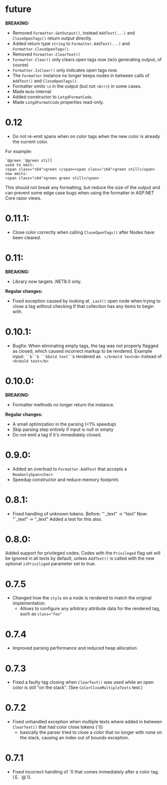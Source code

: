 # future

**BREAKING:**
- Removed `Formatter.GetOutput()`, instead `AddText(...)` and `CloseOpenTags()` return output directly.
- Added return type `string` to `Formatter.AddText(...)` and `Formatter.CloseOpenTags()`.
- Removed `Formatter.ClearText()`
- `Formatter.Clear()`  only clears open tags now (w/o generating output, of course)
- `Formatter.IsClear()`  only indicates open tags now.
- The `Formatter` instance no longer keeps nodes in between calls of `AddText()` and `CloseOpenTags()`.
- Formatter omits `\n` in the output (but not `<br/>`) in some cases.
- Made `Node`  internal
- Added constructor to `LotgdFormatCode`.
- Made `LotgdFormatCode` properties read-only.


# 0.12
- Do not re-emit spans when on color tags when the new color is already the current color.

For example:
```
`@green `@green still
used to emit:
<span class="c64">green </span><span class="c64">green still</span>
now emits:
<span class="c64">green green still</span>
```

This should not break any formatting, but reduce the size of the output and can prevent some edge case bugs when using
the formatter in ASP.NET Core razor views.

# 0.11.1:
- Close color correctly when calling `CloseOpenTags()` after Nodes have been cleared.

# 0.11:

**BREAKING:**
- Library now targets .NET8.0 only.

**Regular changes:**
- Fixed exception caused by looking at `.Last()` open node when trying to close a tag without checking if that collection has
  any items to begin with.


# 0.10.1:
- Bugfix: When eliminating empty tags, the tag was not properly flagged as closed, which caused incorrect markup to be
	rendered. Example input: ` ``b``b ``bbold text``b ` rendered as ` </b>bold text<b>` instead of ` <b>bold text</b>`

# 0.10.0:

**BREAKING:**
- Formatter methods no longer return the instance.

**Regular changes:**
- A small optimization in the parsing (<1% speedup)
- Skip parsing step entirely if input is null or empty
- Do not emit a tag if it's immediately closed.

# 0.9.0:
- Added an overload to `Formatter.AddText` that accepts a `ReadonlySpan<char>`
- Speedup constructor and reduce memory footprint.

# 0.8.1:
- Fixed handling of unknown tokens.
	Before: "\`_text" -> "text"
	Now: "\`_text" -> "_text"
	Added a test for this also.

# 0.8.0:

Added support for privileged codes. Codes with the `Privileged` flag set will be ignored in all texts by default, unless `AddText()` is called with the new optional `isPriviliged` parameter set to true.


# 0.7.5

- Changed how the `style` on a node is rendered to match the original implementation.
	- Allows to configure any arbitrary attribute data for the rendered tag, such as `class="foo"`

# 0.7.4

- Improved parsing performance and reduced heap allocation.

# 0.7.3

- Fixed a faulty tag closing when `ClearText()` was used while an open color is still "on the stack".
	(See `ColorCloseMultipleTexts` test.)

# 0.7.2

- Fixed unhandled exception when multiple texts where added in between `ClearText()` that had color close tokens (`0)
	- basically the parser tried to close a color that no longer with none on the stack, causing an index out of bounds exception.

# 0.7.1

- Fixed incorrect handling of \`0 that comes immediately after a color tag. I.E. \`@\`0.

